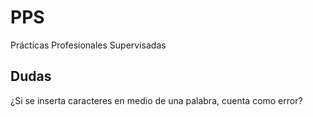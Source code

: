 # PPS

Prácticas Profesionales Supervisadas

## Dudas

¿Si se inserta caracteres en medio de una palabra, cuenta como error?